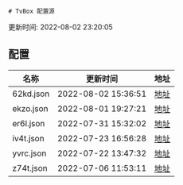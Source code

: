 
    # TvBox 配置源

  更新时间: 2022-08-02 23:20:05

  
## 配置

|   名称  | 更新时间  |地址  |
|  ----  | ----  |----  |
|  62kd.json | 2022-08-02 15:36:51 |[地址](http://rfz5lpevu.hn-bkt.clouddn.com/tv/62kd.json) |
|  ekzo.json | 2022-08-01 19:27:21 |[地址](http://rfz5lpevu.hn-bkt.clouddn.com/tv/ekzo.json) |
|  er6l.json | 2022-07-31 15:32:02 |[地址](http://rfz5lpevu.hn-bkt.clouddn.com/tv/er6l.json) |
|  iv4t.json | 2022-07-23 16:56:28 |[地址](http://rfz5lpevu.hn-bkt.clouddn.com/tv/iv4t.json) |
|  yvrc.json | 2022-07-22 13:47:32 |[地址](http://rfz5lpevu.hn-bkt.clouddn.com/tv/yvrc.json) |
|  z74t.json | 2022-07-06 11:53:11 |[地址](http://rfz5lpevu.hn-bkt.clouddn.com/tv/z74t.json) |
  
    